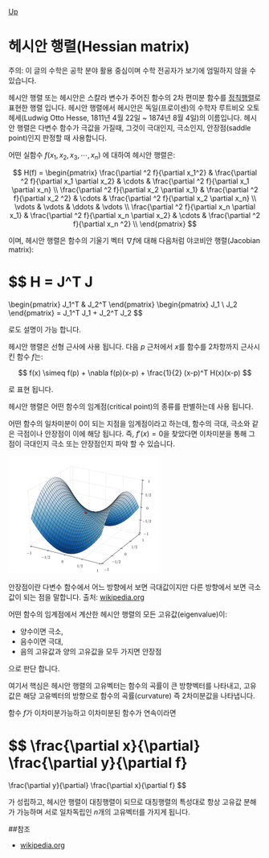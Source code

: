 [Up](index.md)

# 헤시안 행렬(Hessian matrix)

주의: 이 글의 수학은 공학 분야 활용 중심이며 수학 전공자가 보기에 엄밀하지 않을 수 있습니다.

헤시안 행렬 또는 헤시안은 스칼라 변수가 주어진 함수의 2차 편미분 함수를 [정칙행렬](nonsingularc_matrix.md)로 표현한 행렬 입니다. 헤시안 행렬에서 헤시안은 독일(프로이센)의 수학자 루트비오 오토 헤세(Ludwig Otto Hesse, 1811년 4월 22일 ~ 1874년 8월 4일)의 이름입니다. 헤시안 행렬은 다변수 함수가 극값을 가질때, 그것이 극대인지, 극소인지, 안장점(saddle point)인지 판정할 때 사용합니다.

어떤 실함수 $f(x_1, x_2, x_3, \cdots , x_n)$ 에 대하여 헤시안 행렬은:

$$
H(f) = \begin{pmatrix}
\frac{\partial ^2 f}{\partial x_1^2} &
\frac{\partial ^2 f}{\partial x_1 \partial x_2} &
\cdots &
\frac{\partial ^2 f}{\partial x_1 \partial x_n} \\
\frac{\partial ^2 f}{\partial x_2 \partial x_1} &
\frac{\partial ^2 f}{\partial x_2 ^2} &
\cdots &
\frac{\partial ^2 f}{\partial x_2 \partial x_n} \\
\vdots &
\vdots &
\ddots &
\vdots \\
\frac{\partial ^2 f}{\partial x_n \partial x_1} &
\frac{\partial ^2 f}{\partial x_n \partial x_2} &
\cdots &
\frac{\partial ^2 f}{\partial x_n ^2} \\
\end{pmatrix}
$$

이며, 헤시안 행렬은 함수의 기울기 벡터 $\nabla f$에 대해 다음처럼 야코비안 행렬(Jacobian matrix):

$$
H = J^T J
=
\begin{pmatrix}
J_1^T & J_2^T
\end{pmatrix}
\begin{pmatrix}
J_1 \\
J_2
\end{pmatrix}
= J_1^T J_1 + J_2^T J_2
$$

로도 설명이 가능 합니다.

헤시안 행렬은 선형 근사에 사용 됩니다. 다음 $p$ 근처에서 $x$를 함수를 2차항까지 근사시킨 함수 $f$는:

$$
f(x) \simeq
f(p) + \nabla f(p)(x-p) + \frac{1}{2} (x-p)^T H(x)(x-p)
$$

로 표현 됩니다.

헤시안 행렬은 어떤 함수의 임계점(critical point)의 종류를 판별하는데 사용 됩니다.

어떤 함수의 일차미분이 0이 되는 지점을 임계점이라고 하는데, 함수의 극대, 극소와 같은 극점이나 안장점이 이에 해당 됩니다.  즉, $f'(x) = 0$을 찾았다면 이차미분을 통해 그 점이 극대인지 극소 또는 안장점인지 파악 할 수 있습니다.

![img](Saddle_point.svg.png)

안장점이란 다변수 함수에서 어느 방향에서 보면 극대값이지만 다른 방향에서 보면 극소값이 되는 점을 말합니다. 출처: <a href="https://en.wikipedia.org/wiki/Saddle_point">wikipedia.org</a>

어떤 함수의 임계점에서 계산한 헤시안 행렬의 모든 고유값(eigenvalue)이:

- 양수이면 극소,
- 음수이면 극대,
- 음의 고유값과 양의 고유값을 모두 가지면 안장점

으로 판단 합니다.

여기서 핵심은 헤시안 행렬의 고유벡터는 함수의 곡률이 큰 방향벡터를 나타내고, 고유값은 해당 고유벡터의 방향으로 함수의 곡률(curvature) 즉 2차미분값을 나타냅니다.

함수 $f$가 이차미분가능하고 이차미분된 함수가 연속이라면

$$
\frac{\partial x}{\partial} \frac{\partial y}{\partial f}
=
\frac{\partial y}{\partial} \frac{\partial x}{\partial f}
$$

가 성립하고, 헤시안 행렬이 대칭행렬이 되므로 대칭행렬의 특성대로 항상 고유값 분해가 가능하며 서로 일차독립인 $n$개의 고유벡터를 가지게 됩니다.

##참조

- [wikipedia.org](https://en.wikipedia.org/wiki/Hessian_matrix)

